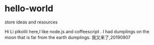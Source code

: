 # hello-world
store ideas and resources

Hi Li
plkolili here,I like node.js and coffeescript . I had dumplings on the moon that is far from the earth dumplings.
我又来了,20190907
